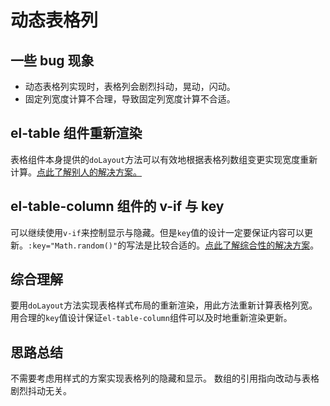 # 动态表格列

## 一些 bug 现象

- 动态表格列实现时，表格列会剧烈抖动，晃动，闪动。
- 固定列宽度计算不合理，导致固定列宽度计算不合适。

## el-table 组件重新渲染

表格组件本身提供的`doLayout`方法可以有效地根据表格列数组变更实现宽度重新计算。[点此了解别人的解决方案。](https://blog.csdn.net/my466879168/article/details/107150931)

## el-table-column 组件的 v-if 与 key

可以继续使用`v-if`来控制显示与隐藏。但是`key`值的设计一定要保证内容可以更新。`:key="Math.random()"`的写法是比较合适的。[点此了解综合性的解决方案](https://blog.csdn.net/qq_41287158/article/details/122857711)。

## 综合理解

要用`doLayout`方法实现表格样式布局的重新渲染，用此方法重新计算表格列宽。用合理的`key`值设计保证`el-table-column`组件可以及时地重新渲染更新。

## 思路总结

不需要考虑用样式的方案实现表格列的隐藏和显示。
数组的引用指向改动与表格剧烈抖动无关。
